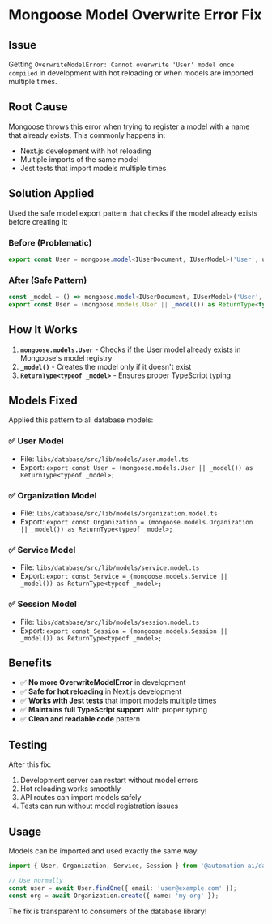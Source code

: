 # Mongoose Model Overwrite Error Fix

## Issue
Getting `OverwriteModelError: Cannot overwrite 'User' model once compiled` in development with hot reloading or when models are imported multiple times.

## Root Cause
Mongoose throws this error when trying to register a model with a name that already exists. This commonly happens in:
- Next.js development with hot reloading
- Multiple imports of the same model
- Jest tests that import models multiple times

## Solution Applied
Used the safe model export pattern that checks if the model already exists before creating it:

### Before (Problematic)
```typescript
export const User = mongoose.model<IUserDocument, IUserModel>('User', userSchema);
```

### After (Safe Pattern)
```typescript
const _model = () => mongoose.model<IUserDocument, IUserModel>('User', userSchema);
export const User = (mongoose.models.User || _model()) as ReturnType<typeof _model>;
```

## How It Works
1. **`mongoose.models.User`** - Checks if the User model already exists in Mongoose's model registry
2. **`_model()`** - Creates the model only if it doesn't exist
3. **`ReturnType<typeof _model>`** - Ensures proper TypeScript typing

## Models Fixed
Applied this pattern to all database models:

### ✅ User Model
- File: `libs/database/src/lib/models/user.model.ts`
- Export: `export const User = (mongoose.models.User || _model()) as ReturnType<typeof _model>;`

### ✅ Organization Model  
- File: `libs/database/src/lib/models/organization.model.ts`
- Export: `export const Organization = (mongoose.models.Organization || _model()) as ReturnType<typeof _model>;`

### ✅ Service Model
- File: `libs/database/src/lib/models/service.model.ts` 
- Export: `export const Service = (mongoose.models.Service || _model()) as ReturnType<typeof _model>;`

### ✅ Session Model
- File: `libs/database/src/lib/models/session.model.ts`
- Export: `export const Session = (mongoose.models.Session || _model()) as ReturnType<typeof _model>;`

## Benefits
- ✅ **No more OverwriteModelError** in development
- ✅ **Safe for hot reloading** in Next.js development
- ✅ **Works with Jest tests** that import models multiple times
- ✅ **Maintains full TypeScript support** with proper typing
- ✅ **Clean and readable code** pattern

## Testing
After this fix:
1. Development server can restart without model errors
2. Hot reloading works smoothly
3. API routes can import models safely
4. Tests can run without model registration issues

## Usage
Models can be imported and used exactly the same way:
```typescript
import { User, Organization, Service, Session } from '@automation-ai/database';

// Use normally
const user = await User.findOne({ email: 'user@example.com' });
const org = await Organization.create({ name: 'my-org' });
```

The fix is transparent to consumers of the database library!
